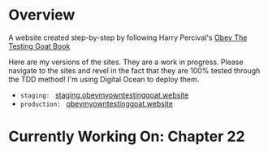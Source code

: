# Overview
A website created step-by-step by following Harry Percival's [Obey The Testing Goat Book](http://www.obeythetestinggoat.com/pages/book.html)

Here are my versions of the sites.  They are a work in progress.  Please navigate to the sites and revel in the fact that they are 100% tested through the TDD method!  I'm using Digital Ocean to deploy them.
* `staging: ` [staging.obeymyowntestinggoat.website](staging.obeymyowntestinggoat.website)
* `production: ` [obeymyowntestinggoat.website](obeymyowntestinggoat.website)  

# Currently Working On: Chapter 22

